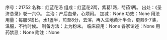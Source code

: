 序号：21752
名称：红蓝花汤
组成：红蓝花2两，紫葛1两，芍药1两。
出处：《圣济总录》卷一六○。
主治：产后血晕，心烦闷。
加减：None
功效：None
用法用量：每服5钱匕，水1盏半，煎至8分，去滓，再入生地黄汁半合，更煎6-7沸，温服，不拘时候。
制备方法：上为粉末。
临床应用：None
各家论述：None
用药禁忌：None
附注：None
